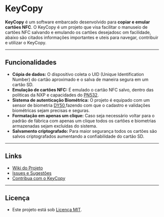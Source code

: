 # KeyCopy

**KeyCopy** é um software embarcado desenvolvido para **copiar e emular cartões NFC**. O KeyCopy é um projeto que visa facilitar o manuseio de cartões NFC salvando e emulando os cartões desejadosc om facilidade, abaixo são citados informações importantes e uteis para navegar, contribuir e utilizar o KeyCopy.

---

## Funcionalidades

- **Cópia de dados:** O dispositivo coleta o UID (Unique Identification Number) do cartão aproximado e o salva de maneira segura em um cartão SD.
- **Emulação de cartões NFC:** É emulado o cartão NFC salvo, dentro das politicas da NXP e capacidades do [PN532](https://www.nxp.com/docs/en/user-guide/141520.pdf).
- **Sistema de autenticação Biométrica:** O projeto é equipado com um sensor de biometria [DY50](https://cdn.awsli.com.br/945/945993/arquivos/FPM10A-DY50.pdf),fazendo com que o cadastro e validações biométricas sejam precisas e seguras.
- **Formatação em apenas um clique:** Caso seja necessário voltar para o padrão de fábrica com apenas um clique todos os cartões e biometrias armazenadas sejam excluidas do sistema.
- **Salvamento criptografado:** Para maior segurança todos os cartões são salvos criptografados aumentando a confiabilidade do cartão SD.

---

## Links

- [Wiki do Projeto](https://github.com/kukaslino/KeyCopy/wiki)
- [Issues e Sugestões](https://github.com/kukaslino/KeyCopy/issues)
- [Contribua com o KeyCopy](https://github.com/kukaslino/KeyCopy/pulls)

---

## Licença

- Este projeto está sob [Licença MIT](https://github.com/kukaslino/KeyCopy/blob/main/LICENSE).
